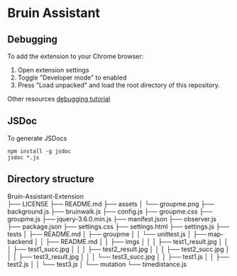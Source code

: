 # Bruin Assistant


## Debugging

To add the extension to your Chrome browser:
1. Open extension settings
2. Toggle "Developer mode" to enabled
3. Press "Load unpacked" and load the root directory of this repository.

Other resources [debugging tutorial](https://developer.chrome.com/docs/extensions/mv3/tut_debugging/)


## JSDoc

To generate JSDocs

```shell
npm install -g jsdoc
jsdoc *.js
```

## Directory structure

Bruin-Assistant-Extension     
├── LICENSE
├── README.md
├── assets
│   └── groupme.png
├── background.js
├── bruinwalk.js
├── config.js
├── groupme.css
├── groupme.js
├── jquery-3.6.0.min.js
├── manifest.json
├── observer.js
├── package.json
├── settings.css
├── settings.html
├── settings.js
├── tests
│   ├── README.md
│   ├── groupme
│   │   └── unittest.js
│   ├── map-backend
│   │   ├── README.md
│   │   ├── imgs
│   │   │   ├── test1_result.jpg
│   │   │   ├── test1_succ.jpg
│   │   │   ├── test2_result.jpg
│   │   │   ├── test2_succ.jpg
│   │   │   ├── test3_result.jpg
│   │   │   └── test3_succ.jpg
│   │   ├── test1.js
│   │   ├── test2.js
│   │   └── test3.js
│   └── mutation
└── timedistance.js